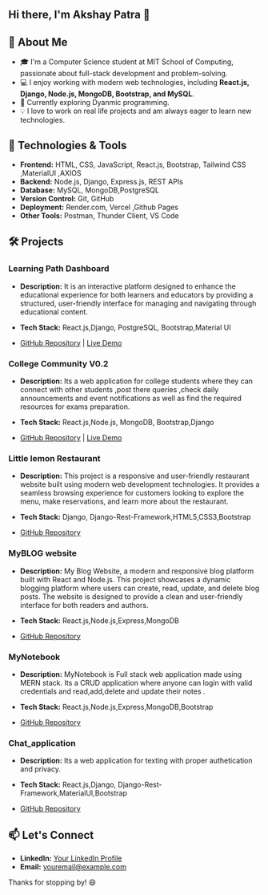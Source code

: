 
## Hi there, I'm Akshay Patra 👋

## 🚀 About Me

- 🎓 I'm a Computer Science student at MIT School of Computing, passionate about full-stack development and problem-solving.
- 💻 I enjoy working with modern web technologies, including **React.js, Django, Node.js, MongoDB, Bootstrap, and MySQL**.
- 🌱 Currently exploring Dyanmic programming.
- 💡 I love to work on real life  projects and am always eager to learn new technologies.

## 🔧 Technologies & Tools
- **Frontend:** HTML, CSS, JavaScript, React.js, Bootstrap, Tailwind CSS ,MaterialUI ,AXIOS
- **Backend:** Node.js, Django, Express.js, REST APIs
- **Database:** MySQL, MongoDB,PostgreSQL
- **Version Control:** Git, GitHub
- **Deployment:** Render.com, Vercel ,Github Pages
- **Other Tools:** Postman, Thunder Client,  VS Code

## 🛠️ Projects

### Learning Path Dashboard
- **Description:** It is an interactive platform designed to enhance the educational experience for both learners and educators by providing a structured,
                    user-friendly interface for managing and navigating through educational content.
  
- **Tech Stack:** React.js,Django, PostgreSQL, Bootstrap,Material UI
- [GitHub Repository](https://github.com/akshaypatra/LearningPathDashboard-frontend) | [Live Demo](https://akshaypatra.github.io/LearningPathDashboard-frontend/)


### College Community V0.2
- **Description:** Its a web application for college students where they can connect with other students ,post there queries ,check daily
                    announcements and event notifications as well as find the required resources for exams preparation.
  
- **Tech Stack:** React.js,Node.js, MongoDB, Bootstrap,Django
- [GitHub Repository](https://github.com/akshaypatra/College-Community-V0.2 ) | [Live Demo]( https://akshaypatra.github.io/College-Community-V0.2/ )


### Little lemon Restaurant
- **Description:** This project is a responsive and user-friendly restaurant website built using modern web development technologies.
    It provides a seamless browsing experience for customers looking to explore the menu, make reservations, and learn more about the restaurant.
  
- **Tech Stack:** Django, Django-Rest-Framework,HTML5,CSS3,Bootstrap

- [GitHub Repository](https://github.com/akshaypatra/Little-Lemon-Restaurant)


### MyBLOG website 
- **Description:** My Blog Website, a modern and responsive blog platform built with React and Node.js.
    This project showcases a dynamic blogging platform where users can create, read, update, and delete blog posts.
    The website is designed to provide a clean and user-friendly interface for both readers and authors.
  
- **Tech Stack:** React.js,Node.js,Express,MongoDB
  
- [GitHub Repository](https://github.com/akshaypatra/My-blog-website)



### MyNotebook 
- **Description:** MyNotebook is Full stack web application made using MERN stack.
     Its a CRUD application where anyone can login with valid credentials and read,add,delete and update their notes .
  
- **Tech Stack:** React.js,Node.js,Express,MongoDB,Bootstrap
  
- [GitHub Repository](https://github.com/akshaypatra/My_notebook-frontend)





### Chat_application
- **Description:** Its a web application for  texting with proper authetication and privacy.
  
- **Tech Stack:** React.js,Django, Django-Rest-Framework,MaterialUI,Bootstrap
  
- [GitHub Repository](https://github.com/akshaypatra/Chat-Application)


## 📫 Let's Connect
- **LinkedIn:** [Your LinkedIn Profile](https://www.linkedin.com/in/yourusername](https://www.linkedin.com/in/akshay-patra-6a8b67259/))
- **Email:** [youremail@example.com](mailto:akshay.patra114@gmail.com)

Thanks for stopping by! 😄

<!---
akshaypatra/akshaypatra is a ✨ special ✨ repository because its `README.md` (this file) appears on your GitHub profile.
You can click the Preview link to take a look at your changes.
--->
